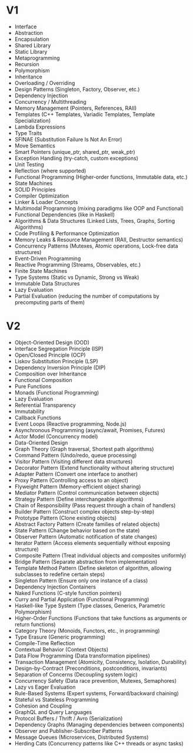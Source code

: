 # V1

- Interface
- Abstraction
- Encapsulation
- Shared Library
- Static Library
- Metaprogramming
- Recursion
- Polymorphism
- Inheritance
- Overloading / Overriding
- Design Patterns (Singleton, Factory, Observer, etc.)
- Dependency Injection
- Concurrency / Multithreading
- Memory Management (Pointers, References, RAII)
- Templates (C++ Templates, Variadic Templates, Template Specialization)
- Lambda Expressions
- Type Traits
- SFINAE (Substitution Failure Is Not An Error)
- Move Semantics
- Smart Pointers (unique_ptr, shared_ptr, weak_ptr)
- Exception Handling (try-catch, custom exceptions)
- Unit Testing
- Reflection (where supported)
- Functional Programming (Higher-order functions, Immutable data, etc.)
- State Machines
- SOLID Principles
- Compiler Optimization
- Linker & Loader Concepts
- Multimodal Programming (mixing paradigms like OOP and Functional)
- Functional Dependencies (like in Haskell)
- Algorithms & Data Structures (Linked Lists, Trees, Graphs, Sorting Algorithms)
- Code Profiling & Performance Optimization
- Memory Leaks & Resource Management (RAII, Destructor semantics)
- Concurrency Patterns (Mutexes, Atomic operations, Lock-free data structures)
- Event-Driven Programming
- Reactive Programming (Streams, Observables, etc.)
- Finite State Machines
- Type Systems (Static vs Dynamic, Strong vs Weak)
- Immutable Data Structures
- Lazy Evaluation
- Partial Evaluation (reducing the number of computations by precomputing parts of them)

# V2

- Object-Oriented Design (OOD)
-	Interface Segregation Principle (ISP)
-	Open/Closed Principle (OCP)
-	Liskov Substitution Principle (LSP)
-	Dependency Inversion Principle (DIP)
-	Composition over Inheritance
-	Functional Composition
-	Pure Functions
-	Monads (Functional Programming)
-	Lazy Evaluation
-	Referential Transparency
-	Immutability
-	Callback Functions
-	Event Loops (Reactive programming, Node.js)
-	Asynchronous Programming (async/await, Promises, Futures)
-	Actor Model (Concurrency model)
-	Data-Oriented Design
-	Graph Theory (Graph traversal, Shortest path algorithms)
-	Command Pattern (Undo/redo, queue processing)
-	Visitor Pattern (Visiting different data structures)
-	Decorator Pattern (Extend functionality without altering structure)
-	Adapter Pattern (Convert one interface to another)
-	Proxy Pattern (Controlling access to an object)
-	Flyweight Pattern (Memory-efficient object sharing)
-	Mediator Pattern (Control communication between objects)
-	Strategy Pattern (Define interchangeable algorithms)
-	Chain of Responsibility (Pass request through a chain of handlers)
-	Builder Pattern (Construct complex objects step-by-step)
-	Prototype Pattern (Clone existing objects)
-	Abstract Factory Pattern (Create families of related objects)
-	State Pattern (Change behavior based on the state)
-	Observer Pattern (Automatic notification of state changes)
-	Iterator Pattern (Access elements sequentially without exposing structure)
-	Composite Pattern (Treat individual objects and composites uniformly)
-	Bridge Pattern (Separate abstraction from implementation)
-	Template Method Pattern (Define skeleton of algorithm, allowing subclasses to redefine certain steps)
-	Singleton Pattern (Ensure only one instance of a class)
-	Dependency Injection Containers
-	Naked Functions (C-style function pointers)
-	Curry and Partial Application (Functional Programming)
-	Haskell-like Type System (Type classes, Generics, Parametric Polymorphism)
-	Higher-Order Functions (Functions that take functions as arguments or return functions)
-	Category Theory (Monoids, Functors, etc., in programming)
-	Type Erasure (Generic programming)
-	Compile-Time Reflection
-	Contextual Behavior (Context Objects)
-	Data Flow Programming (Data transformation pipelines)
-	Transaction Management (Atomicity, Consistency, Isolation, Durability)
-	Design-by-Contract (Preconditions, postconditions, invariants)
-	Separation of Concerns (Decoupling system logic)
-	Concurrency Safety (Data race prevention, Mutexes, Semaphores)
-	Lazy vs Eager Evaluation
-	Rule-Based Systems (Expert systems, Forward/backward chaining)
-	Stateful vs Stateless Programming
-	Cohesion and Coupling
-	GraphQL and Query Languages
-	Protocol Buffers / Thrift / Avro (Serialization)
-	Dependency Graphs (Managing dependencies between components)
-	Observer and Publisher-Subscriber Patterns
-	Message Queues (Microservices, Distributed Systems)
-	Herding Cats (Concurrency patterns like C++ threads or async tasks)
